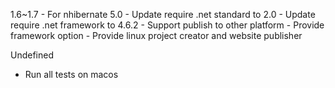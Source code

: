 1.6~1.7
	- For nhibernate 5.0
		- Update require .net standard to 2.0
		- Update require .net framework to 4.6.2
	- Support publish to other platform
		- Provide framework option
		- Provide linux project creator and website publisher

Undefined
- Run all tests on macos
